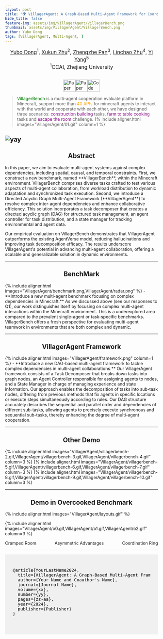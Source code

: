 ```yaml
---
layout: post
title: "🌍 VillagerAgent: A Graph-Based Multi-Agent Framework for Coordinating Complex Task Dependencies in Minecraft 🏰"
hide_title: false
feature-img: assets/img/VillagerAgent/VillagerBench.png
thumbnail: assets/img/VillagerAgent/VillagerBench.png
author: Yubo Dong
tags: [VillagerAgent, Multi-Agent, ]
---
```

<div align="center" style="font-size: larger;">
    <a href='mailto:yubodong@example.com'>Yubo Dong</a><sup>1</sup>, <a href='mailto:xukunzhu@example.com'>Xukun Zhu</a><sup>2</sup>, <a href='mailto:zhengzhepan@example.com'>Zhengzhe Pan</a><sup>3</sup>, <a href='mailto:linchaozhu@example.com'>Linchao Zhu</a><sup>4</sup>, <a href='mailto:yyang@example.com'>Yi Yang</a><sup>5</sup>
</div>
<div align="center" style="font-size: larger;">
    <sup>1</sup>CCAI, Zhejiang University
</div>
<br>

<style>
    .center-flex {
        display: flex; /* 设置为Flexbox容器 */
        justify-content: center; /* 水平居中 */
        align-items: center; /* 垂直居中 */
        gap: 0px; /* 设置元素之间的间距 */
        
    }
    .center-flex img {
        height: 40px; /* 保持图片的宽高比 */
        width: auto; /* 调整图片宽度，从而调整按钮大小 */
    }
</style>

<p class="center-flex">
    <a href='https://arxiv.org/'>
      <img src='https://img.shields.io/badge/Paper-PDF-green?style=for-the-badge&logo=arXiv&logoColor=green' alt='Paper PDF'>
    </a>
    <a href='YOUR_PAPER_LINK_HERE'>
      <img src='https://img.shields.io/badge/Paper-Link-blue?style=for-the-badge' alt='Paper Link'>
    </a>
    <a href='YOUR_CODE_REPOSITORY_LINK_HERE'>
      <img src='https://img.shields.io/badge/Code-Repository-yellow?style=for-the-badge&logo=GitHub' alt='Code Repository'>
    </a>
</p>

> <span style="color: green;">VillagerBench</span> is a multi-agent cooperation evaluate platform in Minecraft, support more than <span style="color: orange;">40 APIs</span> for minecraft agents to interact with the world and cooperate with each other, we have designed three scenarios: <span style="color: purple;">construction building</span> tasks, <span style="color: purple;">farm to table cooking</span> tasks and <span style="color: purple;">escape the room</span> challenge.
{% include aligner.html images="VillagerAgent/01.gif" column=1 %}

![yay](/assets/VillagerAgent/01.gif)
---


<h2 style="text-align:center;">Abstract</h2>
In this paper, we aim to evaluate multi-agent systems against complex dependencies, including spatial, causal, and temporal constraints. First, we construct a new benchmark, named **VillagerBench**, within the Minecraft environment. VillagerBench comprises diverse tasks crafted to test various aspects of multi-agent collaboration, from workload distribution to dynamic adaptation and synchronized task execution. Second, we introduce a Directed Acyclic Graph Multi-Agent Framework (**VillagerAgent**) to resolve complex inter-agent dependencies and enhance collaborative efficiency. This solution incorporates a task decomposer that creates a directed acyclic graph (DAG) for structured task management, an agent controller for task distribution, and a state manager for tracking environmental and agent data.

Our empirical evaluation on VillagerBench demonstrates that VillagerAgent outperforms the existing AgentVerse model, reducing hallucinations and improving task decomposition efficacy. The results underscore VillagerAgent's potential in advancing multi-agent collaboration, offering a scalable and generalizable solution in dynamic environments.


---

<h2 style="text-align:center;">BenchMark</h2>
{% include aligner.html images="VillagerAgent/benchmark.png,VillagerAgent/radar.png" %}
- **Introduce a new multi-agent benchmark focusing on complex dependencies in Minecraft.**
  As we discussed  above (see our responses to Q1), our work distinguishes itself by focusing on complex multi-agent interactions within the Minecraft environment. This is a  underexplored area compared to the prevalent single-agent or task-specific benchmarks. VillagerBench offers a fresh perspective for evaluating multi-agent teamwork in environments that are both complex and dynamic.



---

<h2 style="text-align:center;">VillagerAgent Framework</h2>
{% include aligner.html images="VillagerAgent/framework.png" column=1 %}
- **Introduce a new DAG-based multi-agent framework to tackle complex dependencies in multi-agent collaborations.** 
  Our VillagerAgent framework consists of a Task Decomposer that breaks down tasks into graph nodes, an Agent Controller responsible for assigning agents to nodes, and a State Manager in charge of managing experience and state information. Our approach enables the decomposition of tasks into sub-task nodes, differing from previous methods that fix agents in specific locations or execute steps simultaneously according to rules. Our DAG structure accurately describes the sequential and parallel order and dependencies of different sub-tasks, allowing agents to precisely execute synchronous and sequential sub-tasks, thereby enhancing the degree of multi-agent cooperation.

---
<h2 style="text-align:center;">Other Demo</h2>
{% include aligner.html images="VillagerAgent/villagerbench-2.gif,VillagerAgent/villagerbench-3.gif,VillagerAgent/villagerbench-4.gif" column=3 %}
{% include aligner.html images="VillagerAgent/villagerbench-5.gif,VillagerAgent/villagerbench-6.gif,VillagerAgent/villagerbench-7.gif" column=3 %}
{% include aligner.html images="VillagerAgent/villagerbench-8.gif,VillagerAgent/villagerbench-9.gif,VillagerAgent/villagerbench-10.gif" column=3 %}

---

<h2 style="text-align:center;">Demo in Overcooked Benchmark</h2>

{% include aligner.html images="VillagerAgent/layouts.gif" %}



{% include aligner.html images="VillagerAgent/o0.gif,VillagerAgent/o1.gif,VillagerAgent/o2.gif" column=3 %}

<div style="display: flex; width: 100%;">
  <div style="text-align: left; flex-grow: 1; padding-right: 10px;">Cramped Room</div>
  <div style="text-align: center; flex-grow: 1;">Asymmetric Advantages</div>
  <div style="text-align: right; flex-grow: 1; padding-left: 10px;">Coordination Ring</div>
</div>

---

<div style="background-color:#f0f0f0; color:black; padding:20px 0; margin:0; width:100%;">
  <div style="margin:auto; width:90%; padding:10px;">
    <!-- BibTeX entry -->
    <pre>
@article{YourLastName2024,
  title={VillagerAgent: A Graph-Based Multi-Agent Framework for Coordinating Complex Task Dependencies in Minecraft},
  author={Your Name and Coauthor's Name},
  journal={Journal Name},
  volume={xx},
  number={yy},
  pages={zz-aa},
  year={2024},
  publisher={Publisher}
}
    </pre>
  </div>
</div>